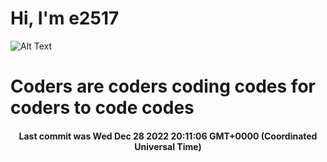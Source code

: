 # Hi, I'm e2517

![Alt Text](https://github.com/E2517/e2517/blob/master/images/background.gif)

# Coders are coders coding codes for coders to code codes

<h4 align="center">Last commit was Wed Dec 28 2022 20:11:06 GMT+0000 (Coordinated Universal Time)</h4>
